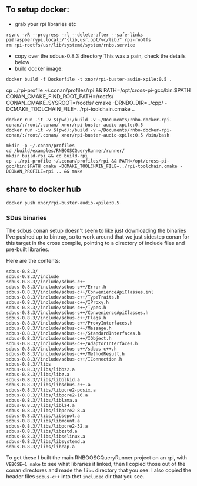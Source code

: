 ## To setup docker:
* grab your rpi libraries etc
```shell
rsync -vR --progress -rl --delete-after --safe-links pi@raspberrypi.local:/"{lib,usr,opt/vc/lib}" rpi-rootfs
rm rpi-rootfs/usr/lib/systemd/system/rnbo.service
```
* copy over the sdbus-0.8.3 directory
  This was a pain, check the details below
* build docker image:
```shell
docker build -f Dockerfile -t xnor/rpi-buster-audio-xpile:0.5 .
```

cp ../rpi-profile ~/.conan/profiles/rpi && PATH=/opt/cross-pi-gcc/bin:$PATH CONAN_CMAKE_FIND_ROOT_PATH=/rootfs/ CONAN_CMAKE_SYSROOT=/rootfs/ cmake -DRNBO_DIR=../cpp/ -DCMAKE_TOOLCHAIN_FILE=../rpi-toolchain.cmake ..


```shell
docker run -it -v $(pwd):/build -v ~/Documents/rnbo-docker-rpi-conan/:/root/.conan/ xnor/rpi-buster-audio-xpile:0.5
docker run -it -v $(pwd):/build -v ~/Documents/rnbo-docker-rpi-conan/:/root/.conan/ xnor/rpi-buster-audio-xpile:0.5 /bin/bash
```

```shell
mkdir -p ~/.conan/profiles
cd /build/examples/RNBOOSCQueryRunner/runner/
mkdir build-rpi && cd build-rpi
cp ../rpi-profile ~/.conan/profiles/rpi && PATH=/opt/cross-pi-gcc/bin:$PATH cmake -DCMAKE_TOOLCHAIN_FILE=../rpi-toolchain.cmake -DCONAN_PROFILE=rpi .. && make
```

## share to docker hub
```shell
docker push xnor/rpi-buster-audio-xpile:0.5
```

### SDus binaries

The sdbus conan setup doesn't seem to like just downloading the binaries I've
pushed up to bintray, so to work around that we just sidestep conan for this
target in the cross compile, pointing to a directory of include files and
pre-built libraries.

Here are the contents:

```
sdbus-0.8.3/
sdbus-0.8.3//include
sdbus-0.8.3//include/sdbus-c++
sdbus-0.8.3//include/sdbus-c++/Error.h
sdbus-0.8.3//include/sdbus-c++/ConvenienceApiClasses.inl
sdbus-0.8.3//include/sdbus-c++/TypeTraits.h
sdbus-0.8.3//include/sdbus-c++/IProxy.h
sdbus-0.8.3//include/sdbus-c++/Types.h
sdbus-0.8.3//include/sdbus-c++/ConvenienceApiClasses.h
sdbus-0.8.3//include/sdbus-c++/Flags.h
sdbus-0.8.3//include/sdbus-c++/ProxyInterfaces.h
sdbus-0.8.3//include/sdbus-c++/Message.h
sdbus-0.8.3//include/sdbus-c++/StandardInterfaces.h
sdbus-0.8.3//include/sdbus-c++/IObject.h
sdbus-0.8.3//include/sdbus-c++/AdaptorInterfaces.h
sdbus-0.8.3//include/sdbus-c++/sdbus-c++.h
sdbus-0.8.3//include/sdbus-c++/MethodResult.h
sdbus-0.8.3//include/sdbus-c++/IConnection.h
sdbus-0.8.3//libs
sdbus-0.8.3//libs/libbz2.a
sdbus-0.8.3//libs/libz.a
sdbus-0.8.3//libs/libblkid.a
sdbus-0.8.3//libs/libsdbus-c++.a
sdbus-0.8.3//libs/libpcre2-posix.a
sdbus-0.8.3//libs/libpcre2-16.a
sdbus-0.8.3//libs/liblzma.a
sdbus-0.8.3//libs/liblz4.a
sdbus-0.8.3//libs/libpcre2-8.a
sdbus-0.8.3//libs/libsepol.a
sdbus-0.8.3//libs/libmount.a
sdbus-0.8.3//libs/libpcre2-32.a
sdbus-0.8.3//libs/libzstd.a
sdbus-0.8.3//libs/libselinux.a
sdbus-0.8.3//libs/libsystemd.a
sdbus-0.8.3//libs/libcap.a
```

To get these I built the main RNBOOSCQueryRunner project on an rpi, with
`VEBOSE=1 make` to see what libraries it linked, then I copied those out
of the conan directores and made the `libs` directory that you see.
I also copied the header files `sdbus-c++` into thet `included` dir that you see.
